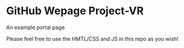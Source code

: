 # GitHub Wepage Project-VR
An example portal page

Please feel free to use the HMTL/CSS and JS in this repo as you wish!
